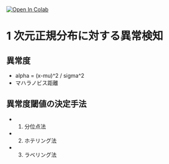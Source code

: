 [![Open In Colab](https://colab.research.google.com/assets/colab-badge.svg)](https://github.com/matsubaraDaisuke/anomaly-detection/blob/feat/01_normal_distribution/01_normal_distibution/01_normal_distribution.ipynb)

# 1 次元正規分布に対する異常検知

## 異常度

- alpha = (x-mu)^2 / sigma^2
- マハラノビス距離

## 異常度閾値の決定手法

- 1. 分位点法
- 2. ホテリング法
- 3. ラベリング法
